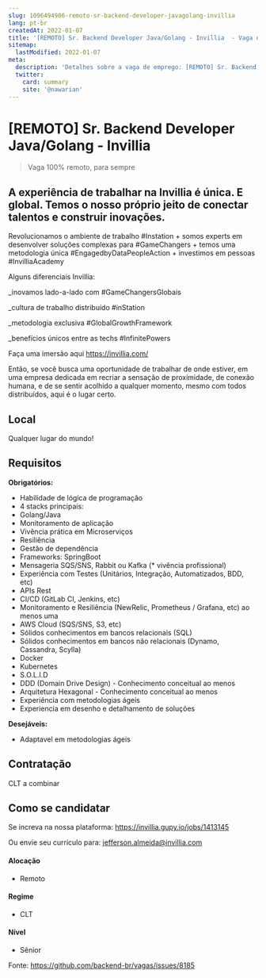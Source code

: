 ```yaml
---
slug: 1096494906-remoto-sr-backend-developer-javagolang-invillia
lang: pt-br
createdAt: 2022-01-07
title: '[REMOTO] Sr. Backend Developer Java/Golang - Invillia  - Vaga de Emprego'
sitemap:
  lastModified: 2022-01-07
meta:
  description: 'Detalhes sobre a vaga de emprego: [REMOTO] Sr. Backend Developer Java/Golang - Invillia '
  twitter:
    card: summary
    site: '@nawarian'
---
```


# [REMOTO] Sr. Backend Developer Java/Golang - Invillia 

<!--
==================================================
==================================================
-->
<!-- 
==================================================
POR FAVOR, SÓ POSTE SE A VAGA FOR PARA BACK-END!

Não faça distinção de gênero no título da vaga.

Use: "Back-End Developer" ao invés de 
"Desenvolvedor Back-End" \o/

Exemplo: `[São Paulo] Back-End Developer @ NOME DA EMPRESA`
==================================================
-->
<!--
==================================================
Caso a vaga for remoto durante a pandemia deixar a linha abaixo
==================================================
-->
> Vaga 100% remoto, para sempre

## 
## A experiência de trabalhar na Invillia é única. E global. Temos o nosso próprio jeito de conectar talentos e construir inovações.

Revolucionamos o ambiente de trabalho #Instation + somos experts em desenvolver soluções complexas para #GameChangers + temos uma metodologia única #EngagedbyDataPeopleAction + investimos em pessoas #InvilliaAcademy

Alguns diferenciais Invillia:

_inovamos lado-a-lado com #GameChangersGlobais

_cultura de trabalho distribuído #inStation

_metodologia exclusiva #GlobalGrowthFramework

_benefícios únicos entre as techs #InfinitePowers

Faça uma imersão aqui https://invillia.com/

Então, se você busca uma oportunidade de trabalhar de onde estiver, em uma empresa dedicada em recriar a sensação de proximidade, de conexão humana, e de se sentir acolhido a qualquer momento, mesmo com todos distribuídos, aqui é o lugar certo.


## Local

Qualquer lugar do mundo!

## Requisitos

**Obrigatórios:**

- Habilidade de lógica de programação
- 4 stacks principais:
- Golang/Java
- Monitoramento de aplicação
- Vivência prática em Microserviços
- Resiliência
- Gestão de dependência
- Frameworks: SpringBoot
- Mensageria SQS/SNS, Rabbit ou Kafka (* vivência profissional)
- Experiência com Testes (Unitários, Integração, Automatizados, BDD, etc)
- APIs Rest
- CI/CD (GitLab CI, Jenkins, etc)
- Monitoramento e Resiliência (NewRelic, Prometheus / Grafana, etc) ao menos uma
- AWS Cloud (SQS/SNS, S3, etc)
- Sólidos conhecimentos em bancos relacionais (SQL)
- Sólidos conhecimentos em bancos não relacionais (Dynamo, Cassandra, Scylla)
- Docker
- Kubernetes
- S.O.L.I.D
- DDD (Domain Drive Design) - Conhecimento conceitual ao menos
- Arquitetura Hexagonal - Conhecimento conceitual ao menos
- Experiência com metodologias ágeis
- Experiencia em desenho e detalhamento de soluções 

**Desejáveis:**

- Adaptavel em metodologias ágeis  

## Contratação

CLT a combinar

## Como se candidatar

Se increva na nossa plataforma: https://invillia.gupy.io/jobs/1413145

Ou envie seu currículo para: jefferson.almeida@invillia.com

#### Alocação
- Remoto

#### Regime
- CLT


#### Nível
- Sênior





Fonte: https://github.com/backend-br/vagas/issues/8185
